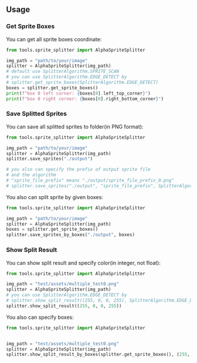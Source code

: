 ## Usage

### Get Sprite Boxes

You can get all sprite boxes coordinate:

```python
from tools.sprite_splitter import AlphaSpriteSplitter

img_path = "path/to/your/image"
splitter = AlphaSpriteSplitter(img_path)
# default use SplitterAlgorithm.SPRITE_SCAN
# you can use SplitterAlgorithm.EDGE_DETECT by
# splitter.get_sprite_boxes(SplitterAlgorithm.EDGE_DETECT)
boxes = splitter.get_sprite_boxes()
print(f"box 0 left corner: {boxes[0].left_top_corner}")
print(f"box 0 right corner: {boxes[0].right_bottom_corner}")
```

### Save Splitted Sprites

You can save all splitted sprites to folder(in PNG format):

```python
from tools.sprite_splitter import AlphaSpriteSplitter

img_path = "path/to/your/image"
splitter = AlphaSpriteSplitter(img_path)
splitter.save_sprites("./output")

# you also can specify the prefix of output sprite file
# and the algorithm
# "sprite_file_prefix" means "./output/sprite_file_prefix_0.png"
# splitter.save_sprites("./output", "sprite_file_prefix", SplitterAlgorithm.EDGE_DETECT)
```

You also can split sprite by given boxes:

```python
from tools.sprite_splitter import AlphaSpriteSplitter

img_path = "path/to/your/image"
splitter = AlphaSpriteSplitter(img_path)
boxes = splitter.get_sprite_boxes()
splitter.save_sprites_by_boxes("./output", boxes)

```

### Show Split Result

You can show split result and specify color(in integer, not float):

```python
from tools.sprite_splitter import AlphaSpriteSplitter

img_path = "test/assets/multiple_test0.png"
splitter = AlphaSpriteSplitter(img_path)
# you can use SplitterAlgorithm.EDGE_DETECT by
# splitter.show_split_result((255, 0, 0, 255), SplitterAlgorithm.EDGE_DETECT)
splitter.show_split_result((255, 0, 0, 255))
```

You also can specify boxes:

```python
from tools.sprite_splitter import AlphaSpriteSplitter


img_path = "test/assets/multiple_test0.png"
splitter = AlphaSpriteSplitter(img_path)
splitter.show_split_result_by_boxes(splitter.get_sprite_boxes(), (255, 0, 0, 255))
```
